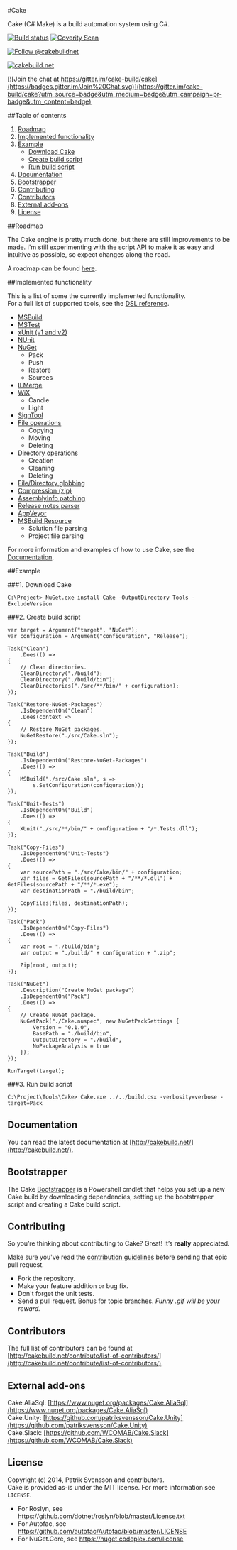 #Cake

Cake (C# Make) is a build automation system using C#.

[![Build status](https://ci.appveyor.com/api/projects/status/c6lw0vvj1mf4395a/branch/develop?svg=true)](https://ci.appveyor.com/project/patriksvensson/cake/branch/develop)
[![Coverity Scan](https://scan.coverity.com/projects/4147/badge.svg)](https://scan.coverity.com/projects/4147) 

[![Follow @cakebuildnet](https://img.shields.io/badge/Twitter-Follow%20%40cakebuildnet-blue.svg)](https://twitter.com/intent/follow?screen_name=cakebuildnet)

[![cakebuild.net](https://img.shields.io/badge/WWW-cakebuild.net-blue.svg)](http://cakebuild.net/)

[![Join the chat at https://gitter.im/cake-build/cake](https://badges.gitter.im/Join%20Chat.svg)](https://gitter.im/cake-build/cake?utm_source=badge&utm_medium=badge&utm_campaign=pr-badge&utm_content=badge)

##Table of contents

1. [Roadmap](https://github.com/cake-build/cake#roadmap)
2. [Implemented functionality](https://github.com/cake-build/cake#implemented-functionality)
3. [Example](https://github.com/cake-build/cake#example)
    - [Download Cake](https://github.com/cake-build/cake#1-download-cake)
    - [Create build script](https://github.com/cake-build/cake#2-create-build-script)
    - [Run build script](https://github.com/cake-build/cake#3-run-build-script)
4. [Documentation](https://github.com/cake-build/cake#documentation)
5. [Bootstrapper](https://github.com/cake-build/cake#bootstrapper)
6. [Contributing](https://github.com/cake-build/cake#contributing)
7. [Contributors](https://github.com/cake-build/cake#contributors)
8. [External add-ons](https://github.com/cake-build/cake#external-add-ons)
9. [License](https://github.com/cake-build/cake#license)

##Roadmap

The Cake engine is pretty much done, but there are still improvements to be made. I'm still experimenting with the script API to make it as easy and intuitive as possible, so expect changes along the road.

A roadmap can be found [here](https://github.com/cake-build/cake/milestones).

##Implemented functionality

This is a list of some the currently implemented functionality.   
For a full list of supported tools, see the [DSL reference](http://cakebuild.net/dsl/).

* [MSBuild](http://cakebuild.net/dsl/#msbuild) 
* [MSTest](http://cakebuild.net/dsl/#mstest)
* [xUnit (v1 and v2)](http://cakebuild.net/dsl/#xunit)
* [NUnit](http://cakebuild.net/dsl/#nunit)
* [NuGet](http://cakebuild.net/dsl/#nuget)
  * Pack
  * Push
  * Restore
  * Sources
* [ILMerge](http://cakebuild.net/dsl/#ilmerge)
* [WiX](http://cakebuild.net/dsl/#wix)
  * Candle
  * Light
* [SignTool](http://cakebuild.net/dsl/#signing)
* [File operations](http://cakebuild.net/dsl/#fileoperations)
  * Copying
  * Moving
  * Deleting
* [Directory operations](http://cakebuild.net/dsl/#directoryoperations)
  * Creation
  * Cleaning
  * Deleting
* [File/Directory globbing](http://cakebuild.net/dsl/#globbing)
* [Compression (zip)](http://cakebuild.net/dsl/#compression)
* [AssemblyInfo patching](http://cakebuild.net/dsl/#assemblyinfo)
* [Release notes parser](http://cakebuild.net/dsl/#releasenotes)
* [AppVeyor](http://cakebuild.net/dsl/#buildsystem)
* [MSBuild Resource](http://cakebuild.net/dsl/#msbuildresource)
  * Solution file parsing
  * Project file parsing

For more information and examples of how to use Cake, see the [Documentation](http://cakebuild.net/). 

##Example

###1. Download Cake

```Batchfile
C:\Project> NuGet.exe install Cake -OutputDirectory Tools -ExcludeVersion
```

###2. Create build script

```CSharp
var target = Argument("target", "NuGet");
var configuration = Argument("configuration", "Release");

Task("Clean")
    .Does(() =>
{
    // Clean directories.
    CleanDirectory("./build");
    CleanDirectory("./build/bin");
    CleanDirectories("./src/**/bin/" + configuration);
});

Task("Restore-NuGet-Packages")
    .IsDependentOn("Clean")
    .Does(context =>
{
    // Restore NuGet packages.
    NuGetRestore("./src/Cake.sln");    
});

Task("Build")
    .IsDependentOn("Restore-NuGet-Packages")
    .Does(() =>
{
    MSBuild("./src/Cake.sln", s => 
        s.SetConfiguration(configuration));
});

Task("Unit-Tests")
    .IsDependentOn("Build")
    .Does(() =>
{
    XUnit("./src/**/bin/" + configuration + "/*.Tests.dll");
});

Task("Copy-Files")
    .IsDependentOn("Unit-Tests")
    .Does(() =>
{
    var sourcePath = "./src/Cake/bin/" + configuration;    
    var files = GetFiles(sourcePath + "/**/*.dll") + GetFiles(sourcePath + "/**/*.exe");
    var destinationPath = "./build/bin";

    CopyFiles(files, destinationPath);
});

Task("Pack")
    .IsDependentOn("Copy-Files")
    .Does(() =>
{   
    var root = "./build/bin";
    var output = "./build/" + configuration + ".zip";

    Zip(root, output);
});

Task("NuGet")
    .Description("Create NuGet package")
    .IsDependentOn("Pack")
    .Does(() =>
{
    // Create NuGet package.
    NuGetPack("./Cake.nuspec", new NuGetPackSettings {
        Version = "0.1.0",
        BasePath = "./build/bin",
        OutputDirectory = "./build",
        NoPackageAnalysis = true
    });
});

RunTarget(target);
```

###3. Run build script

```
C:\Project\Tools\Cake> Cake.exe ../../build.csx -verbosity=verbose -target=Pack
```

## Documentation

You can read the latest documentation at [http://cakebuild.net/](http://cakebuild.net/).

## Bootstrapper

The Cake [Bootstrapper](https://github.com/cake-build/bootstrapper) is a Powershell cmdlet that helps you set up a new Cake build by downloading dependencies, setting up the bootstrapper script and creating a Cake build script.

## Contributing

So you’re thinking about contributing to Cake? Great! It’s **really** appreciated.   

Make sure you've read the [contribution guidelines](http://cakebuild.net/contribute/contribution-guidelines/) before sending that epic pull request.

* Fork the repository.
* Make your feature addition or bug fix.
* Don't forget the unit tests.
* Send a pull request. Bonus for topic branches. *Funny .gif will be your reward.*  

## Contributors

The full list of contributors can be found at [http://cakebuild.net/contribute/list-of-contributors/](http://cakebuild.net/contribute/list-of-contributors/).

## External add-ons

Cake.AliaSql: [https://www.nuget.org/packages/Cake.AliaSql](https://www.nuget.org/packages/Cake.AliaSql)  
Cake.Unity: [https://github.com/patriksvensson/Cake.Unity](https://github.com/patriksvensson/Cake.Unity)  
Cake.Slack: [https://github.com/WCOMAB/Cake.Slack](https://github.com/WCOMAB/Cake.Slack)

## License

Copyright (c) 2014, Patrik Svensson and contributors.   
Cake is provided as-is under the MIT license. For more information see `LICENSE`.

* For Roslyn, see https://github.com/dotnet/roslyn/blob/master/License.txt
* For Autofac, see https://github.com/autofac/Autofac/blob/master/LICENSE
* For NuGet.Core, see https://nuget.codeplex.com/license
